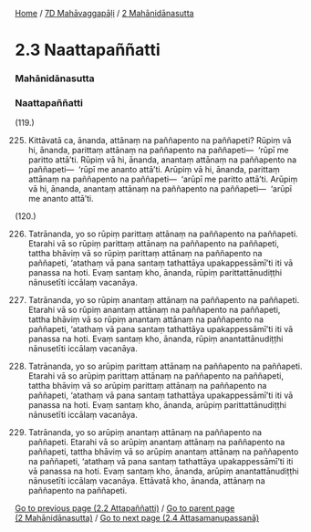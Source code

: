 
[Home](/) / [7D Mahāvaggapāḷi](/tipitaka/7D.md) / [2 Mahānidānasutta](/tipitaka/7D/2.md)

# 2.3 Naattapaññatti

### Mahānidānasutta

### Naattapaññatti

(119.)

225. Kittāvatā ca, ānanda, attānaṃ na paññapento na paññapeti? Rūpiṃ vā hi, ānanda, parittaṃ attānaṃ na paññapento na paññapeti—  ‘rūpī me paritto attā’ti. Rūpiṃ vā hi, ānanda, anantaṃ attānaṃ na paññapento na paññapeti—  ‘rūpī me ananto attā’ti. Arūpiṃ vā hi, ānanda, parittaṃ attānaṃ na paññapento na paññapeti—  ‘arūpī me paritto attā’ti. Arūpiṃ vā hi, ānanda, anantaṃ attānaṃ na paññapento na paññapeti—  ‘arūpī me ananto attā’ti.

(120.)

226. Tatrānanda, yo so rūpiṃ parittaṃ attānaṃ na paññapento na paññapeti. Etarahi vā so rūpiṃ parittaṃ attānaṃ na paññapento na paññapeti, tattha bhāviṃ vā so rūpiṃ parittaṃ attānaṃ na paññapento na paññapeti, ‘atathaṃ vā pana santaṃ tathattāya upakappessāmī’ti iti vā panassa na hoti. Evaṃ santaṃ kho, ānanda, rūpiṃ parittattānudiṭṭhi nānusetīti iccālaṃ vacanāya.

227. Tatrānanda, yo so rūpiṃ anantaṃ attānaṃ na paññapento na paññapeti. Etarahi vā so rūpiṃ anantaṃ attānaṃ na paññapento na paññapeti, tattha bhāviṃ vā so rūpiṃ anantaṃ attānaṃ na paññapento na paññapeti, ‘atathaṃ vā pana santaṃ tathattāya upakappessāmī’ti iti vā panassa na hoti. Evaṃ santaṃ kho, ānanda, rūpiṃ anantattānudiṭṭhi nānusetīti iccālaṃ vacanāya.

228. Tatrānanda, yo so arūpiṃ parittaṃ attānaṃ na paññapento na paññapeti. Etarahi vā so arūpiṃ parittaṃ attānaṃ na paññapento na paññapeti, tattha bhāviṃ vā so arūpiṃ parittaṃ attānaṃ na paññapento na paññapeti, ‘atathaṃ vā pana santaṃ tathattāya upakappessāmī’ti iti vā panassa na hoti. Evaṃ santaṃ kho, ānanda, arūpiṃ parittattānudiṭṭhi nānusetīti iccālaṃ vacanāya.

229. Tatrānanda, yo so arūpiṃ anantaṃ attānaṃ na paññapento na paññapeti. Etarahi vā so arūpiṃ anantaṃ attānaṃ na paññapento na paññapeti, tattha bhāviṃ vā so arūpiṃ anantaṃ attānaṃ na paññapento na paññapeti, ‘atathaṃ vā pana santaṃ tathattāya upakappessāmī’ti iti vā panassa na hoti. Evaṃ santaṃ kho, ānanda, arūpiṃ anantattānudiṭṭhi nānusetīti iccālaṃ vacanāya. Ettāvatā kho, ānanda, attānaṃ na paññapento na paññapeti.

[Go to previous page (2.2 Attapaññatti)](/tipitaka/7D/2/2.2.md) / [Go to parent page (2 Mahānidānasutta)](/tipitaka/7D/2.md) / [Go to next page (2.4 Attasamanupassanā)](/tipitaka/7D/2/2.4.md)



